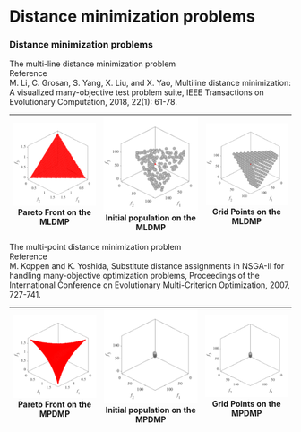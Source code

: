 # Distance minimization problems  
### Distance minimization problems    
The multi-line distance minimization problem  
Reference  
M. Li, C. Grosan, S. Yang, X. Liu, and X. Yao, Multiline distance
minimization: A visualized many-objective test problem suite, IEEE
Transactions on Evolutionary Computation, 2018, 22(1): 61-78.

|![image](../../image/MLDMP_M3PF.svg)Pareto Front on the MLDMP|![image](../../image/MLDMP_M3Init.svg)Initial population on the MLDMP|![image](../../image/MLDMP_M3Grid.svg)Grid Points on the MLDMP|
|:-:|:-:|:-:|

The multi-point distance minimization problem  
Reference  
M. Koppen and K. Yoshida, Substitute distance assignments in NSGA-II for
handling many-objective optimization problems, Proceedings of the
International Conference on Evolutionary Multi-Criterion Optimization,
2007, 727-741.

|![image](../../image/MPDMP_M3PF.svg)Pareto Front on the MPDMP|![image](../../image/MPDMP_M3Init.svg)Initial population on the MPDMP|![image](../../image/MPDMP_M3Grid.svg)Grid Points on the MPDMP|
|:-:|:-:|:-:|